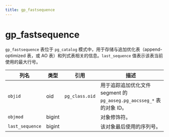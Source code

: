 ```yaml
---
title: gp_fastsequence
---
```


# gp_fastsequence

`gp_fastsequence` 表位于 `pg_catalog` 模式中，用于存储与追加优化表（append-optimized 表，或 AO 表）和列式表相关的信息。`last_sequence` 值表示该表当前使用的最大行号。

| 列名           | 类型   | 引用                  | 描述                                                                 |
|----------------|--------|-----------------------|----------------------------------------------------------------------|
| `objid`       | oid    | `pg_class.oid`        | 用于追踪追加优化文件 segment 的 `pg_aoseg.pg_aocsseg_*` 表的对象 ID。       |
| `objmod`      | bigint |                       | 对象修饰符。                                                         |
| `last_sequence`| bigint |                       | 该对象最后使用的序列号。                                             |
